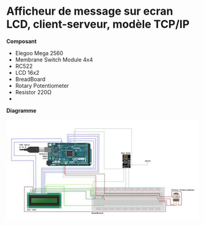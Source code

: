 # Afficheur de message sur ecran LCD, client-serveur, modèle TCP/IP


**Composant**

* Elegoo Mega 2560
* Membrane Switch Module 4x4
* RC522
* LCD 16x2
* BreadBoard
* Rotary Potentiometer
* Resistor 220Ω
* 
**Diagramme**

![](images/img0.jpeg)
